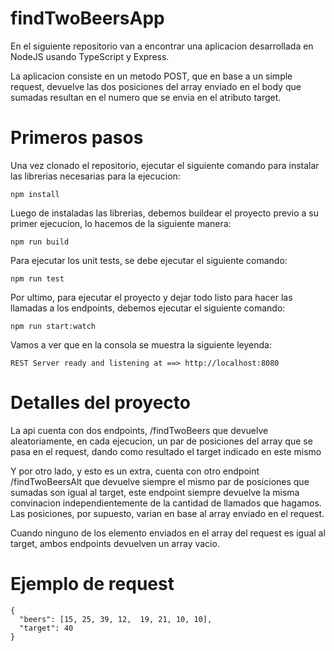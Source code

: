 # findTwoBeersApp

En el siguiente repositorio van a encontrar una aplicacion desarrollada en NodeJS usando TypeScript y Express.

La aplicacion consiste en un metodo POST, que en base a un simple request, devuelve las dos posiciones del array enviado en el body que sumadas resultan en el numero que se envia en el atributo target.


# Primeros pasos

Una vez clonado el repositorio, ejecutar el siguiente comando para instalar las librerias necesarias para la ejecucion:

```````
npm install
````````

Luego de instaladas las librerias, debemos buildear el proyecto previo a su primer ejecucion, lo hacemos de la siguiente manera:

```````
npm run build
````````

Para ejecutar los unit tests, se debe ejecutar el siguiente comando:

```````
npm run test
```````

Por ultimo, para ejecutar el proyecto y dejar todo listo para hacer las llamadas a los endpoints, debemos ejecutar el siguiente comando:

```````
npm run start:watch
````````

Vamos a ver que en la consola se muestra la siguiente leyenda:

```````
REST Server ready and listening at ==> http://localhost:8080
```````


# Detalles del proyecto

La api cuenta con dos endpoints, /findTwoBeers que devuelve aleatoriamente, en cada ejecucion, un par de posiciones del array que se pasa en el request, dando como resultado el target indicado en este mismo

Y por otro lado, y esto es un extra, cuenta con otro endpoint /findTwoBeersAlt que devuelve siempre el mismo par de posiciones que sumadas son igual al target, este endpoint siempre devuelve la misma convinacion independientemente de la cantidad de llamados que hagamos. Las posiciones, por supuesto, varian en base al array enviado en el request.

Cuando ninguno de los elemento enviados en el array del request es igual al target, ambos endpoints devuelven un array vacio.

# Ejemplo de request

```````
{
  "beers": [15, 25, 39, 12,  19, 21, 10, 10], 
  "target": 40
}
```````